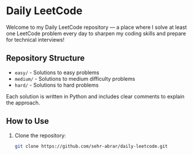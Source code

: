 # Daily LeetCode

Welcome to my Daily LeetCode repository — a place where I solve at least one LeetCode problem every day to sharpen my coding skills and prepare for technical interviews!

## Repository Structure

- `easy/` - Solutions to easy problems  
- `medium/` - Solutions to medium difficulty problems  
- `hard/` - Solutions to hard problems  

Each solution is written in Python and includes clear comments to explain the approach.

## How to Use

1. Clone the repository:
   ```bash
   git clone https://github.com/sehr-abrar/daily-leetcode.git
